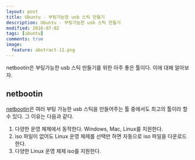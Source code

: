 ```yaml
---
layout: post
title: Ubuntu - 부팅가능한 usb 스틱 만들기 
description: Ubuntu - 부팅가능한 usb 스틱 만들기 
modified: 2016-07-02
tags: [ubuntu]
comments: true
image:
  feature: abstract-11.png
---
```

netbootin은 부팅가능한 usb 스틱 만들기를 위한 아주 좋은 툴이다. 이에 대해 알아보자. 

## netbootin 

[netbootin](https://unetbootin.github.io/)은 여러 부팅 가능한 usb 스틱을 만들어주는 툴 중에서도 최고의 툴이라 할 수 있다. 
그 이유는 다음과 같다. 

1. 다양한 운영 체제에서 동작한다. Windows, Mac, Linux를 지원한다. 
2. iso 파일이 없어도 Linux 운영 체제를 선택만 하면 자동으로 iso 파일을 다운로드 한다.
3. 다양한 Linux 운영 체제 iso를 지원한다. 
